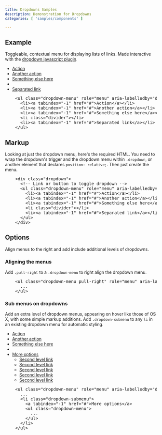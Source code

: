 ```yaml
---
title: Dropdowns Samples
description: Demonstration for Dropdowns
categories: [ 'samples/components' ]

---
```


<!-- Dropdowns ================================================== -->
<section id="dropdowns">

  <h2>Example</h2>
  <p>Toggleable, contextual menu for displaying lists of links. Made interactive with the <a href="./javascript.html#dropdowns">dropdown javascript plugin</a>.</p>
  <div class="bs-docs-example">
    <div class="dropdown clearfix">
      <ul class="dropdown-menu" role="menu" aria-labelledby="dropdownMenu" style="display: block; position: static; margin-bottom: 5px; *width: 180px;">
        <li><a tabindex="-1" href="#">Action</a></li>
        <li><a tabindex="-1" href="#">Another action</a></li>
        <li><a tabindex="-1" href="#">Something else here</a></li>
        <li class="divider"></li>
        <li><a tabindex="-1" href="#">Separated link</a></li>
      </ul>
    </div>
  </div>
          
<pre class="prettyprint linenums">
    &lt;ul class="dropdown-menu" role="menu" aria-labelledby="dropdownMenu"&gt;
      &lt;li&gt;&lt;a tabindex="-1" href="#"&gt;Action&lt;/a&gt;&lt;/li&gt;
      &lt;li&gt;&lt;a tabindex="-1" href="#"&gt;Another action&lt;/a&gt;&lt;/li&gt;
      &lt;li&gt;&lt;a tabindex="-1" href="#"&gt;Something else here&lt;/a&gt;&lt;/li&gt;
      &lt;li class="divider"&gt;&lt;/li&gt;
      &lt;li&gt;&lt;a tabindex="-1" href="#"&gt;Separated link&lt;/a&gt;&lt;/li&gt;
    &lt;/ul&gt;
</pre>

  <h2>Markup</h2>
  <p>Looking at just the dropdown menu, here's the required HTML. You need to wrap the dropdown's trigger and the dropdown menu within <code>.dropdown</code>, or another element that declares <code>position: relative;</code>. Then just create the menu.</p>

<pre class="prettyprint linenums">
    &lt;div class="dropdown"&gt;
      &lt;!-- Link or button to toggle dropdown --&gt;
      &lt;ul class="dropdown-menu" role="menu" aria-labelledby="dLabel"&gt;
        &lt;li&gt;&lt;a tabindex="-1" href="#"&gt;Action&lt;/a&gt;&lt;/li&gt;
        &lt;li&gt;&lt;a tabindex="-1" href="#"&gt;Another action&lt;/a&gt;&lt;/li&gt;
        &lt;li&gt;&lt;a tabindex="-1" href="#"&gt;Something else here&lt;/a&gt;&lt;/li&gt;
        &lt;li class="divider"&gt;&lt;/li&gt;
        &lt;li&gt;&lt;a tabindex="-1" href="#"&gt;Separated link&lt;/a&gt;&lt;/li&gt;
      &lt;/ul&gt;
    &lt;/div&gt;
</pre>

  <h2>Options</h2>
  <p>Align menus to the right and add include additional levels of dropdowns.</p>

  <h3>Aligning the menus</h3>
  <p>Add <code>.pull-right</code> to a <code>.dropdown-menu</code> to right align the dropdown menu.</p>
          
<pre class="prettyprint linenums">
    &lt;ul class="dropdown-menu pull-right" role="menu" aria-labelledby="dLabel"&gt;
      ...
    &lt;/ul&gt;
</pre>

  <h3>Sub menus on dropdowns</h3>
  <p>Add an extra level of dropdown menus, appearing on hover like those of OS X, with some simple markup additions. Add <code>.dropdown-submenu</code> to any <code>li</code> in an existing dropdown menu for automatic styling.</p>
  <div class="bs-docs-example">
    <div class="dropdown clearfix">
      <ul class="dropdown-menu" role="menu" aria-labelledby="dropdownMenu" style="display: block; position: static; margin-bottom: 5px; *width: 180px;">
        <li><a tabindex="-1" href="#">Action</a></li>
        <li><a tabindex="-1" href="#">Another action</a></li>
        <li><a tabindex="-1" href="#">Something else here</a></li>
        <li class="divider"></li>
        <li class="dropdown-submenu">
          <a tabindex="-1" href="#">More options</a>
          <ul class="dropdown-menu">
            <li><a tabindex="-1" href="#">Second level link</a></li>
            <li><a tabindex="-1" href="#">Second level link</a></li>
            <li><a tabindex="-1" href="#">Second level link</a></li>
            <li><a tabindex="-1" href="#">Second level link</a></li>
            <li><a tabindex="-1" href="#">Second level link</a></li>
          </ul>
        </li>
      </ul>
    </div>
  </div>
  
<pre class="prettyprint linenums">
    &lt;ul class="dropdown-menu" role="menu" aria-labelledby="dLabel"&gt;
      ...
      &lt;li class="dropdown-submenu"&gt;
        &lt;a tabindex="-1" href="#"&gt;More options&lt;/a&gt;
        &lt;ul class="dropdown-menu"&gt;
          ...
        &lt;/ul&gt;
      &lt;/li&gt;
    &lt;/ul&gt;
</pre>

</section>
